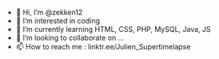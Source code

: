- 👋 Hi, I’m @zekken12
- 👀 I’m interested in coding
- 🌱 I’m currently learning HTML, CSS, PHP, MySQL, Java, JS
- 💞️ I’m looking to collaborate on ...
- 📫 How to reach me : linktr.ee/Julien_Supertimelapse

<!---
zekken12/zekken12 is a ✨ special ✨ repository because its `README.md` (this file) appears on your GitHub profile.
You can click the Preview link to take a look at your changes.
--->
